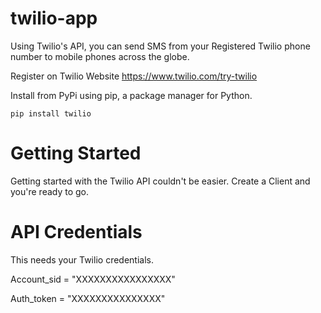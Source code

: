 # twilio-app

Using Twilio's API, you can send SMS from your Registered Twilio phone number to mobile phones across the globe.

Register on Twilio Website
https://www.twilio.com/try-twilio

Install from PyPi using pip, a package manager for Python.

    pip install twilio

# Getting Started
Getting started with the Twilio API couldn't be easier. Create a Client and you're ready to go.

# API Credentials
This needs your Twilio credentials.

Account_sid = "XXXXXXXXXXXXXXXX"

Auth_token = "XXXXXXXXXXXXXXX"
